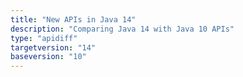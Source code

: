 ```yaml
---
title: "New APIs in Java 14"
description: "Comparing Java 14 with Java 10 APIs"
type: "apidiff"
targetversion: "14"
baseversion: "10"
---
```

